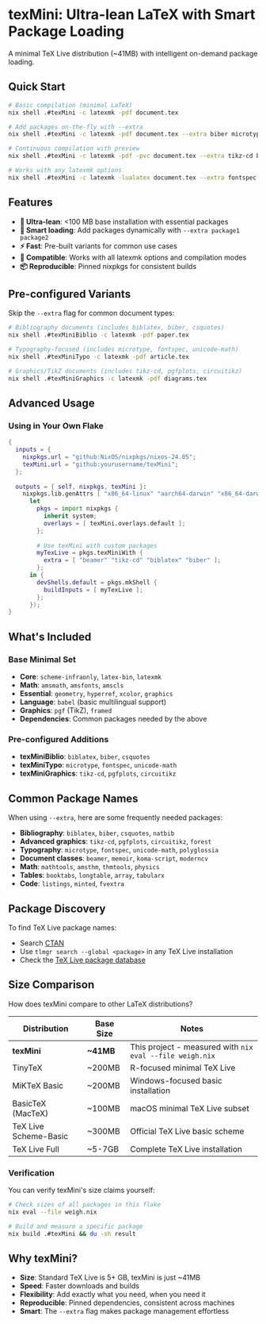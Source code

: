 # texMini: Ultra-lean LaTeX with Smart Package Loading

A minimal TeX Live distribution (~41MB) with intelligent on-demand package loading.

## Quick Start

```bash
# Basic compilation (minimal LaTeX)
nix shell .#texMini -c latexmk -pdf document.tex

# Add packages on-the-fly with --extra
nix shell .#texMini -c latexmk -pdf document.tex --extra biber microtype fontspec

# Continuous compilation with preview
nix shell .#texMini -c latexmk -pdf -pvc document.tex --extra tikz-cd biblatex

# Works with any latexmk options
nix shell .#texMini -c latexmk -lualatex document.tex --extra fontspec unicode-math
```

## Features

- **🚀 Ultra-lean**: <100 MB base installation with essential packages
- **🧠 Smart loading**: Add packages dynamically with `--extra package1 package2`
- **⚡ Fast**: Pre-built variants for common use cases
- **🔄 Compatible**: Works with all latexmk options and compilation modes
- **📦 Reproducible**: Pinned nixpkgs for consistent builds

## Pre-configured Variants

Skip the `--extra` flag for common document types:

```bash
# Bibliography documents (includes biblatex, biber, csquotes)
nix shell .#texMiniBiblio -c latexmk -pdf paper.tex

# Typography-focused (includes microtype, fontspec, unicode-math)
nix shell .#texMiniTypo -c latexmk -pdf article.tex

# Graphics/TikZ documents (includes tikz-cd, pgfplots, circuitikz)
nix shell .#texMiniGraphics -c latexmk -pdf diagrams.tex
```

## Advanced Usage

### Using in Your Own Flake

```nix
{
  inputs = {
    nixpkgs.url = "github:NixOS/nixpkgs/nixos-24.05";
    texMini.url = "github:yourusername/texMini";
  };
  
  outputs = { self, nixpkgs, texMini }:
    nixpkgs.lib.genAttrs [ "x86_64-linux" "aarch64-darwin" "x86_64-darwin" ] (system:
      let
        pkgs = import nixpkgs { 
          inherit system; 
          overlays = [ texMini.overlays.default ];
        };
        
        # Use texMini with custom packages
        myTexLive = pkgs.texMiniWith {
          extra = [ "beamer" "tikz-cd" "biblatex" "biber" ];
        };
      in {
        devShells.default = pkgs.mkShell {
          buildInputs = [ myTexLive ];
        };
      });
}
```

## What's Included

### Base Minimal Set
- **Core**: `scheme-infraonly`, `latex-bin`, `latexmk`
- **Math**: `amsmath`, `amsfonts`, `amscls`  
- **Essential**: `geometry`, `hyperref`, `xcolor`, `graphics`
- **Language**: `babel` (basic multilingual support)
- **Graphics**: `pgf` (TikZ), `framed`
- **Dependencies**: Common packages needed by the above

### Pre-configured Additions
- **texMiniBiblio**: `biblatex`, `biber`, `csquotes`
- **texMiniTypo**: `microtype`, `fontspec`, `unicode-math`  
- **texMiniGraphics**: `tikz-cd`, `pgfplots`, `circuitikz`

## Common Package Names

When using `--extra`, here are some frequently needed packages:

- **Bibliography**: `biblatex`, `biber`, `csquotes`, `natbib`
- **Advanced graphics**: `tikz-cd`, `pgfplots`, `circuitikz`, `forest`
- **Typography**: `microtype`, `fontspec`, `unicode-math`, `polyglossia`
- **Document classes**: `beamer`, `memoir`, `koma-script`, `moderncv`
- **Math**: `mathtools`, `amsthm`, `thmtools`, `physics`
- **Tables**: `booktabs`, `longtable`, `array`, `tabularx`
- **Code**: `listings`, `minted`, `fvextra`

## Package Discovery

To find TeX Live package names:
- Search [CTAN](https://www.ctan.org/pkg) 
- Use `tlmgr search --global <package>` in any TeX Live installation
- Check the [TeX Live package database](https://tug.org/texlive/pkgcontrib.html)

## Size Comparison

How does texMini compare to other LaTeX distributions?

| Distribution | Base Size | Notes |
|--------------|-----------|-------|
| **texMini** | **~41MB** | This project - measured with `nix eval --file weigh.nix` |
| TinyTeX | ~200MB | R-focused minimal TeX Live |
| MiKTeX Basic | ~200MB | Windows-focused basic installation |
| BasicTeX (MacTeX) | ~100MB | macOS minimal TeX Live subset |
| TeX Live Scheme-Basic | ~300MB | Official TeX Live basic scheme |
| TeX Live Full | ~5-7GB | Complete TeX Live installation |

### Verification

You can verify texMini's size claims yourself:

```bash
# Check sizes of all packages in this flake
nix eval --file weigh.nix

# Build and measure a specific package
nix build .#texMini && du -sh result
```

## Why texMini?

- **Size**: Standard TeX Live is 5+ GB, texMini is just ~41MB
- **Speed**: Faster downloads and builds
- **Flexibility**: Add exactly what you need, when you need it  
- **Reproducible**: Pinned dependencies, consistent across machines
- **Smart**: The `--extra` flag makes package management effortless